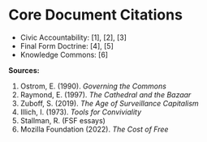 # Core Document Citations

- Civic Accountability: [1], [2], [3]
- Final Form Doctrine: [4], [5]
- Knowledge Commons: [6]

**Sources:**
1. Ostrom, E. (1990). *Governing the Commons*
2. Raymond, E. (1997). *The Cathedral and the Bazaar*
3. Zuboff, S. (2019). *The Age of Surveillance Capitalism*
4. Illich, I. (1973). *Tools for Conviviality*
5. Stallman, R. (FSF essays)
6. Mozilla Foundation (2022). *The Cost of Free*
